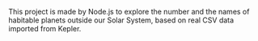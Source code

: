 This project is made by Node.js to explore the number and the names of habitable planets outside our Solar System, based on real CSV data imported from Kepler. 
